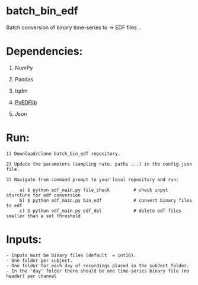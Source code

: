# batch_bin_edf
Batch conversion of binary time-series to -> EDF files ..

# Dependencies:

1) NumPy

2) Pandas

3) tqdm

4) [PyEDFlib](https://github.com/holgern/pyedflib/)
    
5) Json

# Run:

    1) Download/clone batch_bin_edf repository.
    
    2) Update the parameters (sampling rate, paths ...) in the config.json file.
    
    3) Navigate from command prompt to your local repository and run:
         
         a) $ python edf_main.py file_check         # check input sturcture for edf conversion
         b) $ python edf_main.py bin_edf            # convert binary files to edf
         c) $ python edf_main.py edf_del            # delete edf files smaller than a set threshold

# Inputs:

    - Inputs must be binary files (default  = int16).
    - One folder per subject.
    - One folder for each day of recordings placed in the subJect folder.
    - In the 'day' folder there should be one time-series binary file (no header) per channel
